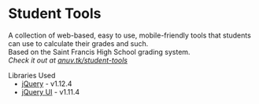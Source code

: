 # Student Tools
A collection of web-based, easy to use, mobile-friendly tools that students can use to calculate their grades and such.  
Based on the Saint Francis High School grading system.  
*Check it out at [anuv.tk/student-tools](http://anuv.tk/student-tools)*  
  
Libraries Used  
&nbsp;&nbsp;&nbsp;•&nbsp;&nbsp;[jQuery](https://jquery.com/) - v1.12.4  
&nbsp;&nbsp;&nbsp;•&nbsp;&nbsp;[jQuery UI](https://jqueryui.com/) - v1.11.4  


